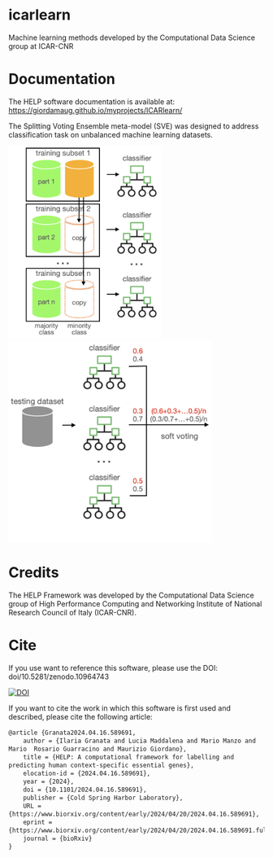 # icarlearn
Machine learning methods developed by the Computational Data Science group at ICAR-CNR

# Documentation
The HELP software documentation is available at: https://giordamaug.github.io/myprojects/ICARlearn/

The Splitting Voting Ensemble meta-model (SVE) was designed to address classification task on unbalanced machine learning datasets.

<img src="https://github.com/giordamaug/ICARlearn/blob/main/images/softvoting_tr.png" width="300" />

<img src="https://github.com/giordamaug/ICARlearn/blob/main/images/softvoting_ts.png" width="400" />


# Credits
The HELP Framework was developed by the Computational Data Science group of High Performance Computing and Networking Institute of National Research Council of Italy (ICAR-CNR).

# Cite
If you use want to reference this software, please use the DOI: doi/10.5281/zenodo.10964743 

[![DOI](https://zenodo.org/badge/753478555.svg)](https://zenodo.org/doi/10.5281/zenodo.10964743)

If you want to cite the work in which this software is first used and described, 
please cite the following article:

```
@article {Granata2024.04.16.589691,
	author = {Ilaria Granata and Lucia Maddalena and Mario Manzo and Mario  Rosario Guarracino and Maurizio Giordano},
	title = {HELP: A computational framework for labelling and predicting human context-specific essential genes},
	elocation-id = {2024.04.16.589691},
	year = {2024},
	doi = {10.1101/2024.04.16.589691},
	publisher = {Cold Spring Harbor Laboratory},
	URL = {https://www.biorxiv.org/content/early/2024/04/20/2024.04.16.589691},
	eprint = {https://www.biorxiv.org/content/early/2024/04/20/2024.04.16.589691.full.pdf},
	journal = {bioRxiv}
}
```
